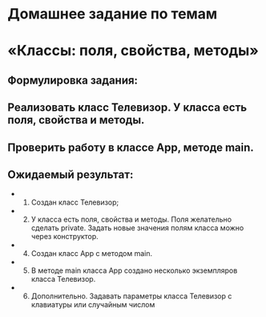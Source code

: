 # Домашнее задание по темам
# «Классы: поля, свойства, методы»
## Формулировка задания:
## Реализовать класс Телевизор. У класса есть поля, свойства и методы.
## Проверить работу в классе App, методе main.
## Ожидаемый результат:
+ 1. Создан класс Телевизор;
+ 2. У класса есть поля, свойства и методы. Поля желательно сделать
   private. Задать новые значения полям класса можно через конструктор.
+ 4. Создан класс App с методом main.
+ 5. В методе main класса App создано несколько экземпляров класса
   Телевизор.
+ 6. Дополнительно. Задавать параметры класса Телевизор с клавиатуры
   или случайным числом